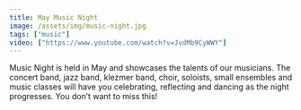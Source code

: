 ```yaml
---
title: May Music Night
image: /assets/img/music-night.jpg
tags: ["music"]
video: ["https://www.youtube.com/watch?v=JvdMb9CyWWY"]
---
```


Music Night is held in May and showcases the talents of our musicians. The concert band, jazz band, klezmer band, choir, soloists, small ensembles and music classes will have you celebrating, reflecting and dancing as the night progresses. You don’t want to miss this! 
